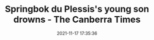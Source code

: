 ---
"title": "Springbok du Plessis's young son drowns - The Canberra Times"
"date": "2021-11-17 17:35:36"
"feed_name": "GOOGLENEWSMINING"
"feed_website": "https://news.google.com/search?q=mining%2Bincident&hl=en-US&gl=US&ceid=US:en"
"feed_rss": "https://news.google.com/rss/search?q=mining%2Bincident&hl=en-US&gl=US&ceid=US:en"
"link": "https://www.canberratimes.com.au/story/7515255/springbok-du-plessiss-young-son-drowns/?cs=14276"
"source": "{'href': 'https://www.canberratimes.com.au', 'title': 'The Canberra Times'}"
"file": "_posts/2021-1-1-b0fdac5881f14ccbb50021ea0cd8f7f0788e135c.md"
"accident": "0"
"drilling": "0"
"dead": "0"
"injured": "0"
"arrested": "0"
"place": "unknown place"
"where": "unknown site"
"causes": "unknown"
"place_uri": "unknown place"
---
